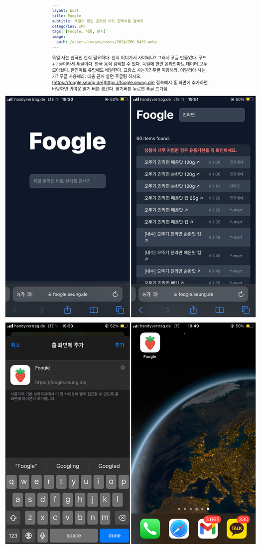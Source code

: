 ```yaml
---
layout: post
title: Foogle
subtitle: 독일의 한인 온라인 마트 한국식품 검색기
categories: 산다
tags: [Foogle, 식품, 한식]
image:
  path: /assets/images/posts/2024/IMG_6429.webp
---
```


독일 사는 한국인 한식 필요하다. 한식 어디가서 사야되나? 그래서 푸글 만들었다. 푸드+구글이라서 푸글이다. 한국 음식 검색할 수 있다. 독일에 한인 온라인마트 데이터 모두 모아뒀다. 한인마트 유럽에도 배달한다. 프랑스 사는가? 푸글 이용해라. 이탈리아 사는가? 푸글 사용해라. 대충 근처 살면 푸글링 하시오.  
[https://foogle.seung.de](https://foogle.seung.de) 접속해서 홈 화면에 추가하면 바탕화면 귀여운 딸기 버튼 생긴다. 딸기버튼 누르면 푸글 드가짐.

<div style="display: flex; justify-content: center; gap: 4px;">
  <img src="/assets/images/posts/2024/IMG_6429.webp" alt="" style="width: 100%;"/>
  <img src="/assets/images/posts/2024/IMG_6432.webp" alt="" style="width: 100%;"/>
</div>
<br />
<div style="display: flex; justify-content: center; gap: 4px">
  <img src="/assets/images/posts/2024/IMG_6430.webp" alt="" style="width: 100%;"/>
  <img src="/assets/images/posts/2024/IMG_6431.webp" alt="" style="width: 100%;"/>
</div>

